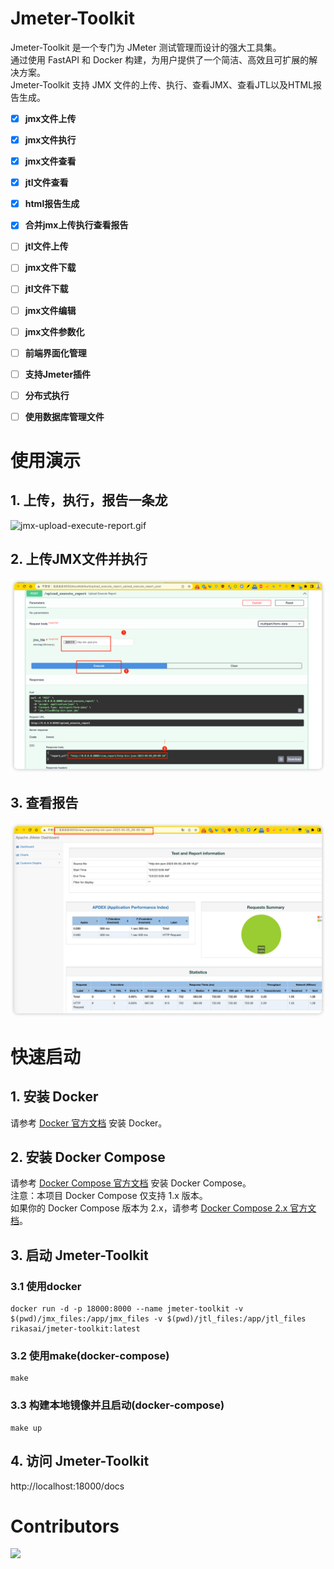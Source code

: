 # Jmeter-Toolkit
Jmeter-Toolkit 是一个专门为 JMeter 测试管理而设计的强大工具集。  
通过使用 FastAPI 和 Docker 构建，为用户提供了一个简洁、高效且可扩展的解决方案。  
Jmeter-Toolkit 支持 JMX 文件的上传、执行、查看JMX、查看JTL以及HTML报告生成。  

- [x] **jmx文件上传**
- [x] **jmx文件执行**
- [x] **jmx文件查看**
- [x] **jtl文件查看**
- [x] **html报告生成**
- [x] **合并jmx上传执行查看报告**
- [ ] **jtl文件上传**
- [ ] **jmx文件下载**
- [ ] **jtl文件下载**
- [ ] **jmx文件编辑**
- [ ] **jmx文件参数化**
- [ ] **前端界面化管理**
- [ ] **支持Jmeter插件**
- [ ] **分布式执行**
- [ ] **使用数据库管理文件**


# 使用演示
## 1. 上传，执行，报告一条龙
![jmx-upload-execute-report.gif](docs%2Fjmx-upload-execute-report.gif)

## 2. 上传JMX文件并执行
![upload-execute.png](docs%2Fupload-execute.png)
## 3. 查看报告
![report.png](docs%2Freport.png)
# 快速启动
## 1. 安装 Docker
请参考 [Docker 官方文档](https://docs.docker.com/engine/install/) 安装 Docker。

## 2. 安装 Docker Compose
请参考 [Docker Compose 官方文档](https://docs.docker.com/compose/install/) 安装 Docker Compose。  
注意：本项目 Docker Compose 仅支持 1.x 版本。  
如果你的 Docker Compose 版本为 2.x，请参考 [Docker Compose 2.x 官方文档](https://docs.docker.com/compose/cli-command/)。

## 3. 启动 Jmeter-Toolkit
### 3.1 使用docker
```shell
docker run -d -p 18000:8000 --name jmeter-toolkit -v $(pwd)/jmx_files:/app/jmx_files -v $(pwd)/jtl_files:/app/jtl_files rikasai/jmeter-toolkit:latest
```

### 3.2 使用make(docker-compose)
```shell
make
```

### 3.3 构建本地镜像并且启动(docker-compose)
```shell
make up
```


## 4. 访问 Jmeter-Toolkit
http://localhost:18000/docs




# Contributors
<a href="https://github.com/lihuacai168/Jmeter-Toolkit/graphs/contributors">
  <img src="https://contrib.rocks/image?repo=lihuacai168/Jmeter-Toolkit" />
</a>
